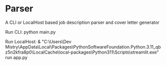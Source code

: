 # Parser
A CLI or LocalHost based job description parser and cover letter generator


Run CLI: python main.py

Run LocalHost: & "C:\Users\Dev Mistry\AppData\Local\Packages\PythonSoftwareFoundation.Python.3.11_qbz5n2kfra8p0\LocalCache\local-packages\Python311\Scripts\streamlit.exe" run app.py
